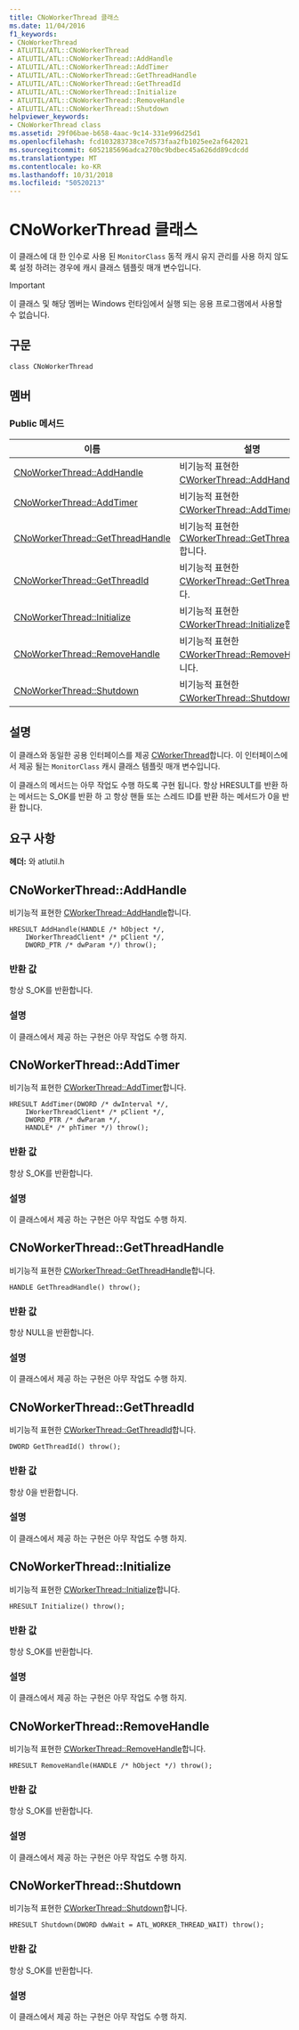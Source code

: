 ```yaml
---
title: CNoWorkerThread 클래스
ms.date: 11/04/2016
f1_keywords:
- CNoWorkerThread
- ATLUTIL/ATL::CNoWorkerThread
- ATLUTIL/ATL::CNoWorkerThread::AddHandle
- ATLUTIL/ATL::CNoWorkerThread::AddTimer
- ATLUTIL/ATL::CNoWorkerThread::GetThreadHandle
- ATLUTIL/ATL::CNoWorkerThread::GetThreadId
- ATLUTIL/ATL::CNoWorkerThread::Initialize
- ATLUTIL/ATL::CNoWorkerThread::RemoveHandle
- ATLUTIL/ATL::CNoWorkerThread::Shutdown
helpviewer_keywords:
- CNoWorkerThread class
ms.assetid: 29f06bae-b658-4aac-9c14-331e996d25d1
ms.openlocfilehash: fcd103283738ce7d573faa2fb1025ee2af642021
ms.sourcegitcommit: 6052185696adca270bc9bdbec45a626dd89cdcdd
ms.translationtype: MT
ms.contentlocale: ko-KR
ms.lasthandoff: 10/31/2018
ms.locfileid: "50520213"
---
```

# <a name="cnoworkerthread-class"></a>CNoWorkerThread 클래스

이 클래스에 대 한 인수로 사용 된 `MonitorClass` 동적 캐시 유지 관리를 사용 하지 않도록 설정 하려는 경우에 캐시 클래스 템플릿 매개 변수입니다.

> [!IMPORTANT]
>  이 클래스 및 해당 멤버는 Windows 런타임에서 실행 되는 응용 프로그램에서 사용할 수 없습니다.

## <a name="syntax"></a>구문

```
class CNoWorkerThread
```

## <a name="members"></a>멤버

### <a name="public-methods"></a>Public 메서드

|이름|설명|
|----------|-----------------|
|[CNoWorkerThread::AddHandle](#addhandle)|비기능적 표현한 [CWorkerThread::AddHandle](../../atl/reference/cworkerthread-class.md#addhandle)합니다.|
|[CNoWorkerThread::AddTimer](#addtimer)|비기능적 표현한 [CWorkerThread::AddTimer](../../atl/reference/cworkerthread-class.md#addtimer)합니다.|
|[CNoWorkerThread::GetThreadHandle](#getthreadhandle)|비기능적 표현한 [CWorkerThread::GetThreadHandle](../../atl/reference/cworkerthread-class.md#getthreadhandle)합니다.|
|[CNoWorkerThread::GetThreadId](#getthreadid)|비기능적 표현한 [CWorkerThread::GetThreadId](../../atl/reference/cworkerthread-class.md#getthreadid)합니다.|
|[CNoWorkerThread::Initialize](#initialize)|비기능적 표현한 [CWorkerThread::Initialize](../../atl/reference/cworkerthread-class.md#initialize)합니다.|
|[CNoWorkerThread::RemoveHandle](#removehandle)|비기능적 표현한 [CWorkerThread::RemoveHandle](../../atl/reference/cworkerthread-class.md#removehandle)합니다.|
|[CNoWorkerThread::Shutdown](#shutdown)|비기능적 표현한 [CWorkerThread::Shutdown](../../atl/reference/cworkerthread-class.md#shutdown)합니다.|

## <a name="remarks"></a>설명

이 클래스와 동일한 공용 인터페이스를 제공 [CWorkerThread](../../atl/reference/cworkerthread-class.md)합니다. 이 인터페이스에서 제공 될는 `MonitorClass` 캐시 클래스 템플릿 매개 변수입니다.

이 클래스의 메서드는 아무 작업도 수행 하도록 구현 됩니다. 항상 HRESULT를 반환 하는 메서드는 S_OK를 반환 하 고 항상 핸들 또는 스레드 ID를 반환 하는 메서드가 0을 반환 합니다.

## <a name="requirements"></a>요구 사항

**헤더:** 와 atlutil.h

##  <a name="addhandle"></a>  CNoWorkerThread::AddHandle

비기능적 표현한 [CWorkerThread::AddHandle](../../atl/reference/cworkerthread-class.md#addhandle)합니다.

```
HRESULT AddHandle(HANDLE /* hObject */,
    IWorkerThreadClient* /* pClient */,
    DWORD_PTR /* dwParam */) throw();
```

### <a name="return-value"></a>반환 값

항상 S_OK를 반환합니다.

### <a name="remarks"></a>설명

이 클래스에서 제공 하는 구현은 아무 작업도 수행 하지.

##  <a name="addtimer"></a>  CNoWorkerThread::AddTimer

비기능적 표현한 [CWorkerThread::AddTimer](../../atl/reference/cworkerthread-class.md#addtimer)합니다.

```
HRESULT AddTimer(DWORD /* dwInterval */,
    IWorkerThreadClient* /* pClient */,
    DWORD_PTR /* dwParam */,
    HANDLE* /* phTimer */) throw();
```

### <a name="return-value"></a>반환 값

항상 S_OK를 반환합니다.

### <a name="remarks"></a>설명

이 클래스에서 제공 하는 구현은 아무 작업도 수행 하지.

##  <a name="getthreadhandle"></a>  CNoWorkerThread::GetThreadHandle

비기능적 표현한 [CWorkerThread::GetThreadHandle](../../atl/reference/cworkerthread-class.md#getthreadhandle)합니다.

```
HANDLE GetThreadHandle() throw();
```

### <a name="return-value"></a>반환 값

항상 NULL을 반환합니다.

### <a name="remarks"></a>설명

이 클래스에서 제공 하는 구현은 아무 작업도 수행 하지.

##  <a name="getthreadid"></a>  CNoWorkerThread::GetThreadId

비기능적 표현한 [CWorkerThread::GetThreadId](../../atl/reference/cworkerthread-class.md#getthreadid)합니다.

```
DWORD GetThreadId() throw();
```

### <a name="return-value"></a>반환 값

항상 0을 반환합니다.

### <a name="remarks"></a>설명

이 클래스에서 제공 하는 구현은 아무 작업도 수행 하지.

##  <a name="initialize"></a>  CNoWorkerThread::Initialize

비기능적 표현한 [CWorkerThread::Initialize](../../atl/reference/cworkerthread-class.md#initialize)합니다.

```
HRESULT Initialize() throw();
```

### <a name="return-value"></a>반환 값

항상 S_OK를 반환합니다.

### <a name="remarks"></a>설명

이 클래스에서 제공 하는 구현은 아무 작업도 수행 하지.

##  <a name="removehandle"></a>  CNoWorkerThread::RemoveHandle

비기능적 표현한 [CWorkerThread::RemoveHandle](../../atl/reference/cworkerthread-class.md#removehandle)합니다.

```
HRESULT RemoveHandle(HANDLE /* hObject */) throw();
```

### <a name="return-value"></a>반환 값

항상 S_OK를 반환합니다.

### <a name="remarks"></a>설명

이 클래스에서 제공 하는 구현은 아무 작업도 수행 하지.

##  <a name="shutdown"></a>  CNoWorkerThread::Shutdown

비기능적 표현한 [CWorkerThread::Shutdown](../../atl/reference/cworkerthread-class.md#shutdown)합니다.

```
HRESULT Shutdown(DWORD dwWait = ATL_WORKER_THREAD_WAIT) throw();
```

### <a name="return-value"></a>반환 값

항상 S_OK를 반환합니다.

### <a name="remarks"></a>설명

이 클래스에서 제공 하는 구현은 아무 작업도 수행 하지.
